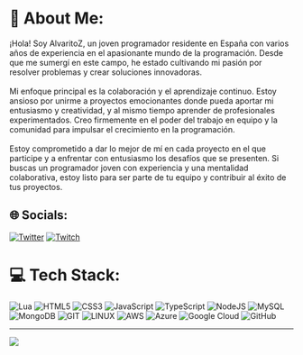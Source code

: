 # 💫 About Me:
¡Hola! Soy AlvaritoZ, un joven programador residente en España con varios años de experiencia en el apasionante mundo de la programación. Desde que me sumergí en este campo, he estado cultivando mi pasión por resolver problemas y crear soluciones innovadoras.<br><br>Mi enfoque principal es la colaboración y el aprendizaje continuo. Estoy ansioso por unirme a proyectos emocionantes donde pueda aportar mi entusiasmo y creatividad, y al mismo tiempo aprender de profesionales experimentados. Creo firmemente en el poder del trabajo en equipo y la comunidad para impulsar el crecimiento en la programación.<br><br>Estoy comprometido a dar lo mejor de mí en cada proyecto en el que participe y a enfrentar con entusiasmo los desafíos que se presenten. Si buscas un programador joven con experiencia y una mentalidad colaborativa, estoy listo para ser parte de tu equipo y contribuir al éxito de tus proyectos.


## 🌐 Socials:
[![Twitter](https://img.shields.io/badge/Twitter-%231DA1F2.svg?logo=Twitter&logoColor=white)](https://twitter.com/z_Alvarito_z) [![Twitch](https://img.shields.io/badge/Twitch-%239146FF.svg?logo=Twitch&logoColor=white)](https://twitch.tv/by_alvaritoz)

# 💻 Tech Stack:
![Lua](https://img.shields.io/badge/lua-%232C2D72.svg?style=for-the-badge&logo=lua&logoColor=white) ![HTML5](https://img.shields.io/badge/html5-%23E34F26.svg?style=for-the-badge&logo=html5&logoColor=white) ![CSS3](https://img.shields.io/badge/css3-%231572B6.svg?style=for-the-badge&logo=css3&logoColor=white) ![JavaScript](https://img.shields.io/badge/javascript-%23323330.svg?style=for-the-badge&logo=javascript&logoColor=%23F7DF1E) ![TypeScript](https://img.shields.io/badge/typescript-%23007ACC.svg?style=for-the-badge&logo=typescript&logoColor=white) ![NodeJS](https://img.shields.io/badge/node.js-6DA55F?style=for-the-badge&logo=node.js&logoColor=white) ![MySQL](https://img.shields.io/badge/mysql-%2300f.svg?style=for-the-badge&logo=mysql&logoColor=white) ![MongoDB](https://img.shields.io/badge/MongoDB-%234ea94b.svg?style=for-the-badge&logo=mongodb&logoColor=white) ![GIT](https://img.shields.io/badge/Git-fc6d26?style=for-the-badge&logo=git&logoColor=white) ![LINUX](https://img.shields.io/badge/Linux-FCC624?style=for-the-badge&logo=linux&logoColor=black) ![AWS](https://img.shields.io/badge/AWS-%23FF9900.svg?style=for-the-badge&logo=amazon-aws&logoColor=white) ![Azure](https://img.shields.io/badge/azure-%230072C6.svg?style=for-the-badge&logo=azure-devops&logoColor=white) ![Google Cloud](https://img.shields.io/badge/Google%20Cloud-%234285F4.svg?style=for-the-badge&logo=google-cloud&logoColor=white) ![GitHub](https://img.shields.io/badge/GitHub-%23121011.svg?style=for-the-badge&logo=github&logoColor=white)

---
[![](https://visitcount.itsvg.in/api?id=By-AlvaritoZ&icon=0&color=0)](https://visitcount.itsvg.in)

<!-- Proudly created with GPRM ( https://gprm.itsvg.in ) -->
